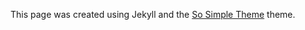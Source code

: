This page was created using Jekyll and the [So Simple Theme](http://mmistakes.github.io/so-simple-theme/) theme.

